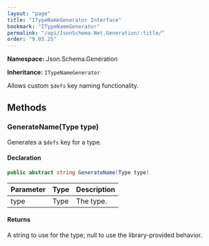 ```yaml
---
layout: "page"
title: "ITypeNameGenerator Interface"
bookmark: "ITypeNameGenerator"
permalink: "/api/JsonSchema.Net.Generation/:title/"
order: "9.05.25"
---
```

**Namespace:** Json.Schema.Generation

**Inheritance:**
`ITypeNameGenerator`

Allows custom `$defs` key naming functionality.

## Methods

### GenerateName(Type type)

Generates a `$defs` key for a type.

#### Declaration

```c#
public abstract string GenerateName(Type type)
```

| Parameter | Type | Description |
|---|---|---|
| type | Type | The type. |


#### Returns

A string to use for the type; null to use the library-provided behavior.

